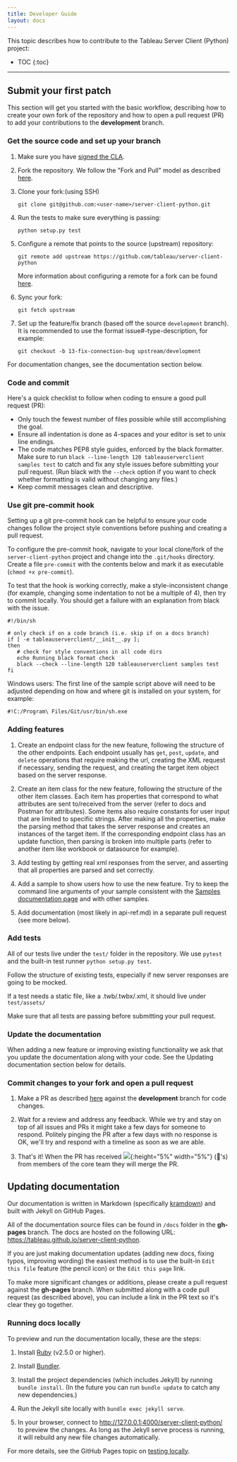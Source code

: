 ```yaml
---
title: Developer Guide
layout: docs
---
```


This topic describes how to contribute to the Tableau Server Client (Python)
project:

<!-- prettier-ignore -->
- TOC
{:toc}

---

## Submit your first patch

This section will get you started with the basic workflow, describing how to
create your own fork of the repository and how to open a pull request (PR) to
add your contributions to the **development** branch.

### Get the source code and set up your branch

1. Make sure you have
   [signed the CLA](https://tableau.github.io/contributing.html).

1. Fork the repository. We follow the "Fork and Pull" model as described
   [here](https://help.github.com/articles/about-collaborative-development-models/).

1. Clone your fork:(using SSH)

   ```shell
   git clone git@github.com:<user-name>/server-client-python.git
   ```

1. Run the tests to make sure everything is passing:

   ```shell
   python setup.py test
   ```

1. Configure a remote that points to the source (upstream) repository:
   ```shell
   git remote add upstream https://github.com/tableau/server-client-python
   ```
   More information about configuring a remote for a fork can be found [here](https://docs.github.com/en/github/collaborating-with-issues-and-pull-requests/configuring-a-remote-for-a-fork).
   
1. Sync your fork:
   ```shell
   git fetch upstream
   ```

1. Set up the feature/fix branch (based off the source `development` branch). It is
   recommended to use the format issue#-type-description, for example:

   ```shell
   git checkout -b 13-fix-connection-bug upstream/development
   ```

For documentation changes, see the documentation section below.

### Code and commit

Here's a quick checklist to follow when coding to ensure a good pull request
(PR):

- Only touch the fewest number of files possible while still accomplishing the
  goal.
- Ensure all indentation is done as 4-spaces and your editor is set to unix line
  endings.
- The code matches PEP8 style guides, enforced by the black formatter. Make sure to run
  `black --line-length 120 tableauserverclient samples test` to catch and fix any style
  issues before submitting your pull request. (Run black with the `--check` option if
  you want to check whether formatting is valid without changing any files.)
- Keep commit messages clean and descriptive.

### Use git pre-commit hook

Setting up a git pre-commit hook can be helpful to ensure your code changes follow
the project style conventions before pushing and creating a pull request.

To configure the pre-commit hook, navigate to your local clone/fork of the
`server-client-python` project and change into the `.git/hooks` directory.
Create a file `pre-commit` with the contents below and mark it as executable
(`chmod +x pre-commit`).

To test that the hook is working correctly, make a style-inconsistent change (for
example, changing some indentation to not be a multiple of 4), then try to commit
locally. You should get a failure with an explanation from black with the
issue.

```shell
#!/bin/sh

# only check if on a code branch (i.e. skip if on a docs branch)
if [ -e tableauserverclient/__init__.py ];
then
   # check for style conventions in all code dirs
   echo Running black format check
   black --check --line-length 120 tableauserverclient samples test
fi
```

Windows users: The first line of the sample script above will need to be adjusted
depending on how and where git is installed on your system, for example:

```shell
#!C:/Program\ Files/Git/usr/bin/sh.exe
```

### Adding features

1. Create an endpoint class for the new feature, following the structure of the
   other endpoints. Each endpoint usually has `get`, `post`, `update`, and
   `delete` operations that require making the url, creating the XML request if
   necessary, sending the request, and creating the target item object based on
   the server response.

1. Create an item class for the new feature, following the structure of the
   other item classes. Each item has properties that correspond to what
   attributes are sent to/received from the server (refer to docs and Postman
   for attributes). Some items also require constants for user input that are
   limited to specific strings. After making all the properties, make the
   parsing method that takes the server response and creates an instances of the
   target item. If the corresponding endpoint class has an update function, then
   parsing is broken into multiple parts (refer to another item like workbook or
   datasource for example).

1. Add testing by getting real xml responses from the server, and asserting that
   all properties are parsed and set correctly.

1. Add a sample to show users how to use the new feature. Try to keep the command
   line arguments of your sample consistent with the [Samples documentation page](samples)
   and with other samples.

1. Add documentation (most likely in api-ref.md) in a separate pull request
   (see more below).

### Add tests

All of our tests live under the `test/` folder in the repository. We use
`pytest` and the built-in test runner `python setup.py test`.

Follow the structure of existing tests, especially if new server responses
are going to be mocked.

If a test needs a
static file, like a .twb/.twbx/.xml, it should live under `test/assets/`

Make sure that all tests are passing before submitting your pull request.

### Update the documentation

When adding a new feature or improving existing functionality we ask that you
update the documentation along with your code. See the Updating documentation
section below for details.

### Commit changes to your fork and open a pull request

1. Make a PR as described
   [here](https://docs.github.com/en/github/collaborating-with-issues-and-pull-requests/creating-a-pull-request-from-a-fork)
   against the **development** branch for code changes.

1. Wait for a review and address any feedback. While we try and stay on top of
   all issues and PRs it might take a few days for someone to respond. Politely
   pinging the PR after a few days with no response is OK, we'll try and respond
   with a timeline as soon as we are able.

1. That's it! When the PR has received
   ![](https://github.githubassets.com/images/icons/emoji/unicode/1f680.png){:height="5%"
   width="5%"} (:rocket:'s) from members of the core team they will merge the
   PR.

## Updating documentation

Our documentation is written in Markdown (specifically
[kramdown](https://kramdown.gettalong.org/quickref.html)) and built with Jekyll
on GitHub Pages.

All of the documentation source files can be found in `/docs` folder in the
**gh-pages** branch. The docs are hosted on the following URL:
<https://tableau.github.io/server-client-python>.

If you are just making documentation updates (adding new docs, fixing typos,
improving wording) the easiest method is to use the built-in `Edit this file`
feature (the pencil icon) or the `Edit this page` link.

To make more significant changes or additions, please create a pull request
against the **gh-pages** branch. When submitted along with a code pull request
(as described above), you can include a link in the PR text so it's clear they
go together.

### Running docs locally

To preview and run the documentation locally, these are the steps:

1. Install [Ruby](https://www.ruby-lang.org/en/documentation/installation/) (v2.5.0 or higher).

1. Install [Bundler](https://bundler.io/).

1. Install the project dependencies (which includes Jekyll) by running `bundle install`. (In the future you can run `bundle update` to catch any new dependencies.)

1. Run the Jekyll site locally with `bundle exec jekyll serve`.

1. In your browser, connect to <http://127.0.0.1:4000/server-client-python/> to preview the changes. As long as the Jekyll serve process is running, it will rebuild any new file changes automatically.

For more details, see the GitHub Pages topic on
[testing locally](https://docs.github.com/en/github/working-with-github-pages/testing-your-github-pages-site-locally-with-jekyll).
